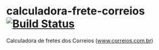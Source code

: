 calculadora-frete-correios [![Build Status](https://travis-ci.org/italodom/Calculadora-de-Fretes-Correios.svg?branch=master)](https://travis-ci.org/italodom/Calculadora-de-Fretes-Correios)
==========================

Calculadora de fretes dos Correios (www.correios.com.br)
